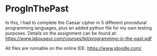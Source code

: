 # ProgInThePast
In this, I had to complete the Caesar cipher in 5 different procedural programming languages, plus an added python file for my own testing purposes.
Details on the assignment can be found at: https://www.labouseur.com/courses/tpl/programming-in-the-past.pdf 


All files are runnable on the online IDE: https://www.jdoodle.com/
